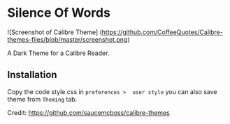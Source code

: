 # Silence Of Words
![Screenshot of Calibre Theme]
(https://github.com/CoffeeQuotes/Calibre-themes-files/blob/master/screenshot.png)

A Dark Theme for a Calibre Reader.

## Installation
Copy the code style.css in `preferences >  user style` you can also save theme from `Theming` tab.

Credit: https://github.com/saucemcboss/calibre-themes
 

